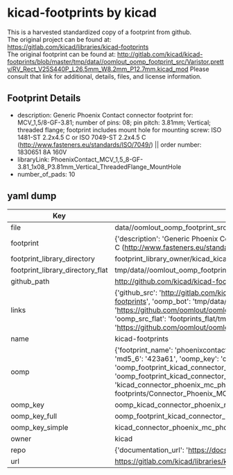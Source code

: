 # kicad-footprints by kicad  
This is a harvested standardized copy of a footprint from github.  
The original project can be found at:  
https://gitlab.com/kicad/libraries/kicad-footprints  
The original footprint can be found at:
http://gitlab.com/kicad/kicad-footprints/blob/master/tmp/data//oomlout_oomp_footprint_src/Varistor.pretty/RV_Rect_V25S440P_L26.5mm_W8.2mm_P12.7mm.kicad_mod
Please consult that link for additional, details, files, and license information.  
## Footprint Details
* description: Generic Phoenix Contact connector footprint for: MCV_1,5/8-GF-3.81; number of pins: 08; pin pitch: 3.81mm; Vertical; threaded flange; footprint includes mount hole for mounting screw: ISO 1481-ST 2.2x4.5 C or ISO 7049-ST 2.2x4.5 C (http://www.fasteners.eu/standards/ISO/7049/) || order number: 1830651 8A 160V  
* libraryLink: PhoenixContact_MCV_1,5_8-GF-3.81_1x08_P3.81mm_Vertical_ThreadedFlange_MountHole  
* number_of_pads: 10  
## yaml dump  
| Key | Value |  
| --- | --- |  
| file | data//oomlout_oomp_footprint_src/kicad-footprints/Connector_Phoenix_MC.pretty/PhoenixContact_MCV_1,5_8-GF-3.81_1x08_P3.81mm_Vertical_ThreadedFlange_MountHole.kicad_mod |  
| footprint | {'description': 'Generic Phoenix Contact connector footprint for: MCV_1,5/8-GF-3.81; number of pins: 08; pin pitch: 3.81mm; Vertical; threaded flange; footprint includes mount hole for mounting screw: ISO 1481-ST 2.2x4.5 C or ISO 7049-ST 2.2x4.5 C (http://www.fasteners.eu/standards/ISO/7049/) || order number: 1830651 8A 160V', 'libraryLink': 'PhoenixContact_MCV_1,5_8-GF-3.81_1x08_P3.81mm_Vertical_ThreadedFlange_MountHole', 'number_of_pads': 10} |  
| footprint_library_directory | footprint_library_owner/kicad_kicad-footprints/ |  
| footprint_library_directory_flat | tmp/data//oomlout_oomp_footprint_src/footprints_flat/kicad_connector_phoenix_mc_phoenixcontact_mcv_1,5_8_gf_3_81_1x08_p3_81mm_vertical_threadedflange_mounthole/working |  
| github_path | http://github.com/kicad/kicad-footprints/blob/master/tmp/data//oomlout_oomp_footprint_src/Connector_Phoenix_MC.pretty/PhoenixContact_MCV_1,5_8-GF-3.81_1x08_P3.81mm_Vertical_ThreadedFlange_MountHole.kicad_mod |  
| links | {'github_src': 'http://gitlab.com/kicad/kicad-footprints/blob/master/tmp/data//oomlout_oomp_footprint_src/Varistor.pretty/RV_Rect_V25S440P_L26.5mm_W8.2mm_P12.7mm.kicad_mod', 'github_src_repo': 'https://gitlab.com/kicad/libraries/kicad-footprints', 'oomp_bot': 'tmp/data//oomlout_oomp_footprint_src/footprints/kicad_connector_phoenix_mc_phoenixcontact_mcv_1,5_8_gf_3_81_1x08_p3_81mm_vertical_threadedflange_mounthole/working', 'oomp_bot_github': 'https://github.com/oomlout/oomlout_oomp_footprint_bot/tree/main/tmp/data//oomlout_oomp_footprint_src/footprints/kicad_connector_phoenix_mc_phoenixcontact_mcv_1,5_8_gf_3_81_1x08_p3_81mm_vertical_threadedflange_mounthole/working', 'oomp_src_flat': 'footprints_flat/tmp/data//oomlout_oomp_footprint_src/footprints_flat/kicad_connector_phoenix_mc_phoenixcontact_mcv_1,5_8_gf_3_81_1x08_p3_81mm_vertical_threadedflange_mounthole/working', 'oomp_src_flat_github': 'https://github.com/oomlout/oomlout_oomp_footprint_src/tree/main/tmp/data//oomlout_oomp_footprint_src/footprints_flat/kicad_connector_phoenix_mc_phoenixcontact_mcv_1,5_8_gf_3_81_1x08_p3_81mm_vertical_threadedflange_mounthole/working'} |  
| name | kicad-footprints |  
| oomp | {'footprint_name': 'phoenixcontact_mcv_1,5_8_gf_3_81_1x08_p3_81mm_vertical_threadedflange_mounthole', 'library_name': 'connector_phoenix_mc', 'md5': '423a6183845090ebc0cb3443b2ac1050', 'md5_10': '423a618384', 'md5_5': '423a6', 'md5_6': '423a61', 'oomp_key': 'oomp_kicad_connector_phoenix_mc_phoenixcontact_mcv_1,5_8_gf_3_81_1x08_p3_81mm_vertical_threadedflange_mounthole', 'oomp_key_extra': 'oomp_footprint_kicad_connector_phoenix_mc_phoenixcontact_mcv_1,5_8_gf_3_81_1x08_p3_81mm_vertical_threadedflange_mounthole', 'oomp_key_full': 'oomp_footprint_kicad_connector_phoenix_mc_phoenixcontact_mcv_1,5_8_gf_3_81_1x08_p3_81mm_vertical_threadedflange_mounthole_423a61', 'oomp_key_simple': 'kicad_connector_phoenix_mc_phoenixcontact_mcv_1,5_8_gf_3_81_1x08_p3_81mm_vertical_threadedflange_mounthole', 'original_filename': 'data//oomlout_oomp_footprint_src/kicad-footprints/Connector_Phoenix_MC.pretty/PhoenixContact_MCV_1,5_8-GF-3.81_1x08_P3.81mm_Vertical_ThreadedFlange_MountHole.kicad_mod', 'owner_name': 'kicad'} |  
| oomp_key | oomp_kicad_connector_phoenix_mc_phoenixcontact_mcv_1,5_8_gf_3_81_1x08_p3_81mm_vertical_threadedflange_mounthole |  
| oomp_key_full | oomp_footprint_kicad_connector_phoenix_mc_phoenixcontact_mcv_1,5_8_gf_3_81_1x08_p3_81mm_vertical_threadedflange_mounthole |  
| oomp_key_simple | kicad_connector_phoenix_mc_phoenixcontact_mcv_1,5_8_gf_3_81_1x08_p3_81mm_vertical_threadedflange_mounthole |  
| owner | kicad |  
| repo | {'documentation_url': 'https://docs.github.com/rest/repos/repos#get-a-repository', 'message': 'Not Found'} |  
| url | https://gitlab.com/kicad/libraries/kicad-footprints |  

